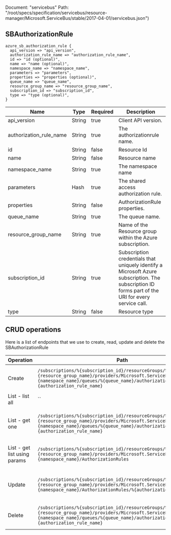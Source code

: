 Document: "servicebus"
Path: "/root/specs/specification/servicebus/resource-manager/Microsoft.ServiceBus/stable/2017-04-01/servicebus.json")

## SBAuthorizationRule

```puppet
azure_sb_authorization_rule {
  api_version => "api_version",
  authorization_rule_name => "authorization_rule_name",
  id => "id (optional)",
  name => "name (optional)",
  namespace_name => "namespace_name",
  parameters => "parameters",
  properties => "properties (optional)",
  queue_name => "queue_name",
  resource_group_name => "resource_group_name",
  subscription_id => "subscription_id",
  type => "type (optional)",
}
```

| Name        | Type           | Required       | Description       |
| ------------- | ------------- | ------------- | ------------- |
|api_version | String | true | Client API version. |
|authorization_rule_name | String | true | The authorizationrule name. |
|id | String | false | Resource Id |
|name | String | false | Resource name |
|namespace_name | String | true | The namespace name |
|parameters | Hash | true | The shared access authorization rule. |
|properties | String | false | AuthorizationRule properties. |
|queue_name | String | true | The queue name. |
|resource_group_name | String | true | Name of the Resource group within the Azure subscription. |
|subscription_id | String | true | Subscription credentials that uniquely identify a Microsoft Azure subscription. The subscription ID forms part of the URI for every service call. |
|type | String | false | Resource type |



## CRUD operations

Here is a list of endpoints that we use to create, read, update and delete the SBAuthorizationRule

| Operation | Path | Verb | Description | OperationID |
| ------------- | ------------- | ------------- | ------------- | ------------- |
|Create|`/subscriptions/%{subscription_id}/resourceGroups/%{resource_group_name}/providers/Microsoft.ServiceBus/namespaces/%{namespace_name}/queues/%{queue_name}/authorizationRules/%{authorization_rule_name}`|Put|Creates an authorization rule for a queue.|Queues_CreateOrUpdateAuthorizationRule|
|List - list all|``||||
|List - get one|`/subscriptions/%{subscription_id}/resourceGroups/%{resource_group_name}/providers/Microsoft.ServiceBus/namespaces/%{namespace_name}/queues/%{queue_name}/authorizationRules/%{authorization_rule_name}`|Get|Gets an authorization rule for a queue by rule name.|Queues_GetAuthorizationRule|
|List - get list using params|`/subscriptions/%{subscription_id}/resourceGroups/%{resource_group_name}/providers/Microsoft.ServiceBus/namespaces/%{namespace_name}/AuthorizationRules`|Get|Gets the authorization rules for a namespace.|Namespaces_ListAuthorizationRules|
|Update|`/subscriptions/%{subscription_id}/resourceGroups/%{resource_group_name}/providers/Microsoft.ServiceBus/namespaces/%{namespace_name}/AuthorizationRules/%{authorization_rule_name}`|Put|Creates or updates an authorization rule for a namespace.|Namespaces_CreateOrUpdateAuthorizationRule|
|Delete|`/subscriptions/%{subscription_id}/resourceGroups/%{resource_group_name}/providers/Microsoft.ServiceBus/namespaces/%{namespace_name}/queues/%{queue_name}/authorizationRules/%{authorization_rule_name}`|Delete|Deletes a queue authorization rule.|Queues_DeleteAuthorizationRule|